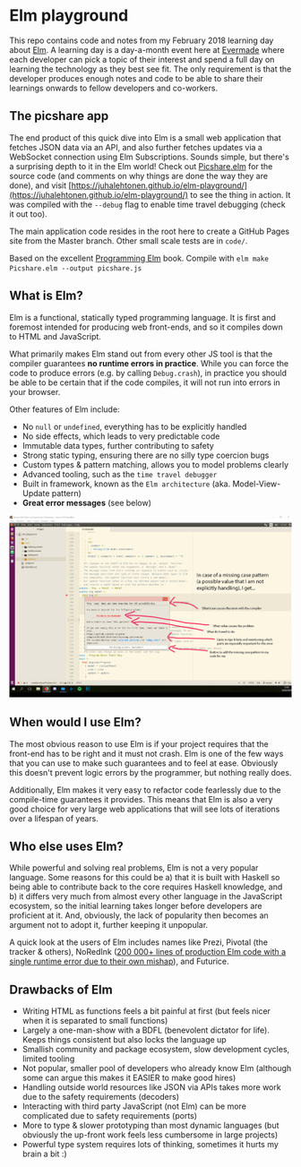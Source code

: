 # Elm playground

This repo contains code and notes from my February 2018 learning day about [Elm](http://elm-lang.org/). A learning day is a day-a-month event here at [Evermade](https://www.evermade.fi) where each developer can pick a topic of their interest and spend a full day on learning the technology as they best see fit. The only requirement is that the developer produces enough notes and code to be able to share their learnings onwards to fellow developers and co-workers.

## The picshare app

The end product of this quick dive into Elm is a small web application that fetches JSON data via an API, and also further fetches updates via a WebSocket connection using Elm Subscriptions. Sounds simple, but there's a surprising depth to it in the Elm world! Check out [Picshare.elm](Picshare.elm) for the source code (and comments on why things are done the way they are done), and visit [https://juhalehtonen.github.io/elm-playground/](https://juhalehtonen.github.io/elm-playground/) to see the thing in action. It was compiled with the `--debug` flag to enable time travel debugging (check it out too).

The main application code resides in the root here to create a GitHub Pages site from the Master branch. Other small scale tests are in `code/`.

Based on the excellent [Programming Elm](https://pragprog.com/book/jfelm/programming-elm) book. Compile with `elm make Picshare.elm --output picshare.js`

## What is Elm?

Elm is a functional, statically typed programming language. It is first and foremost intended for producing web front-ends, and so it compiles down to HTML and JavaScript.

What primarily makes Elm stand out from every other JS tool is that the compiler guarantees **no runtime errors in practice**. While you can force the code to produce errors (e.g. by calling `Debug.crash`), in practice you should be able to be certain that if the code compiles, it will not run into errors in your browser.

Other features of Elm include:
- No `null` or `undefined`, everything has to be explicitly handled
- No side effects, which leads to very predictable code
- Immutable data types, further contributing to safety
- Strong static typing, ensuring there are no silly type coercion bugs
- Custom types & pattern matching, allows you to model problems clearly
- Advanced tooling, such as the `time travel debugger`
- Built in framework, known as the `Elm architecture` (aka. Model-View-Update pattern)
- **Great error messages** (see below)

![ErrorMessages](images/error_msgs.png)

## When would I use Elm?

The most obvious reason to use Elm is if your project requires that the front-end has to be right and it must not crash. Elm is one of the few ways that you can use to make such guarantees and to feel at ease. Obviously this doesn't prevent logic errors by the programmer, but nothing really does.

Additionally, Elm makes it very easy to refactor code fearlessly due to the compile-time guarantees it provides. This means that Elm is also a very good choice for very large web applications that will see lots of iterations over a lifespan of years.

## Who else uses Elm?

While powerful and solving real problems, Elm is not a very popular language. Some reasons for this could be a) that it is built with Haskell so being able to contribute back to the core requires Haskell knowledge, and b) it differs very much from almost every other language in the JavaScript ecosystem, so the initial learning takes longer before developers are proficient at it. And, obviously, the lack of popularity then becomes an argument not to adopt it, further keeping it unpopular.

A quick look at the users of Elm includes names like Prezi, Pivotal (the tracker & others), NoRedInk ([200 000+ lines of production Elm code with a single runtime error due to their own mishap](https://twitter.com/rtfeldman/status/961051166783213570)), and Futurice.

## Drawbacks of Elm

- Writing HTML as functions feels a bit painful at first (but feels nicer when it is separated to small functions)
- Largely a one-man-show with a BDFL (benevolent dictator for life). Keeps things consistent but also locks the language up
- Smallish community and package ecosystem, slow development cycles, limited tooling
- Not popular, smaller pool of developers who already know Elm (although some can argue this makes it EASIER to make good hires)
- Handling outside world resources like JSON via APIs takes more work due to the safety requirements (decoders)
- Interacting with third party JavaScript (not Elm) can be more complicated due to safety requirements (ports)
- More to type & slower prototyping than most dynamic languages (but obviously the up-front work feels less cumbersome in large projects)
- Powerful type system requires lots of thinking, sometimes it hurts my brain a bit :)
